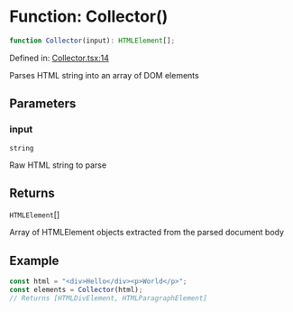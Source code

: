 # Function: Collector()

```ts
function Collector(input): HTMLElement[];
```

Defined in: [Collector.tsx:14](https://github.com/Capstone-Projects-2025-Fall/project-001-sketch2screen/blob/f6427b83281d7a02723fc969f7748696727ec7bf/frontend/src/App/Collector.tsx#L14)

Parses HTML string into an array of DOM elements

## Parameters

### input

`string`

Raw HTML string to parse

## Returns

`HTMLElement`[]

Array of HTMLElement objects extracted from the parsed document body

## Example

```ts
const html = "<div>Hello</div><p>World</p>";
const elements = Collector(html);
// Returns [HTMLDivElement, HTMLParagraphElement]
```
